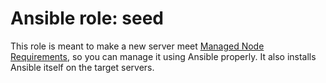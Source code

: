 # Ansible role: seed

This role is meant to make a new server meet [Managed Node Requirements](http://docs.ansible.com/ansible/intro_installation.html#managed-node-requirements),
so you can manage it using Ansible properly. It also installs Ansible itself on the target servers.

